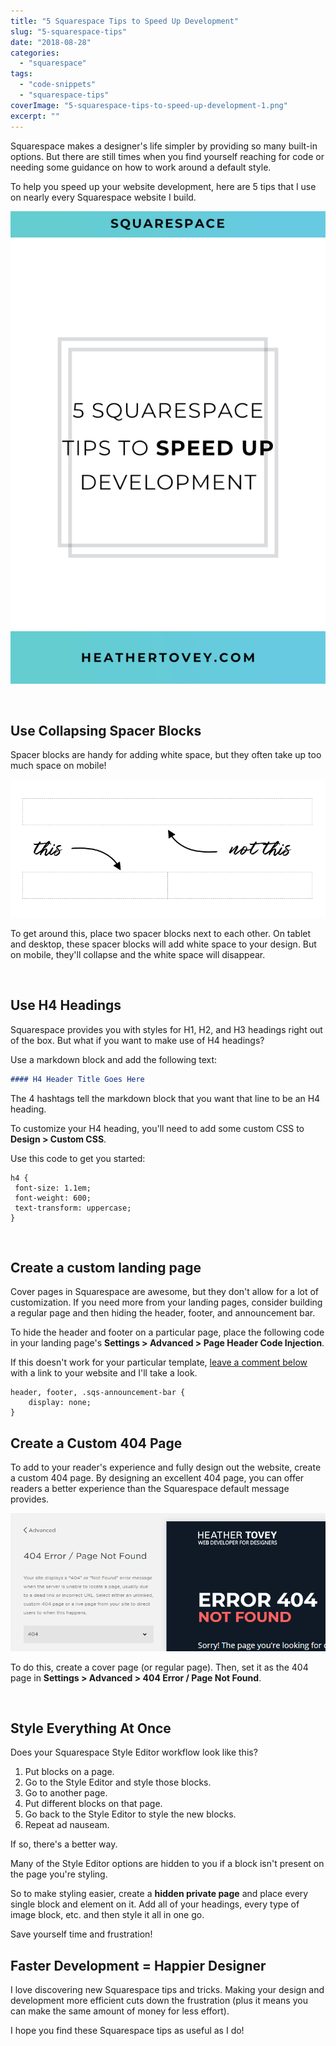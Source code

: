 ```yaml
---
title: "5 Squarespace Tips to Speed Up Development"
slug: "5-squarespace-tips"
date: "2018-08-28"
categories: 
  - "squarespace"
tags: 
  - "code-snippets"
  - "squarespace-tips"
coverImage: "5-squarespace-tips-to-speed-up-development-1.png"
excerpt: ""
---
```


Squarespace makes a designer's life simpler by providing so many built-in options. But there are still times when you find yourself reaching for code or needing some guidance on how to work around a default style.

To help you speed up your website development, here are 5 tips that I use on nearly every Squarespace website I build.

![ 5 Squarespace Tips to Speed Up Development ](./images/5-squarespace-tips-to-speed-up-development.png)

 

## Use Collapsing Spacer Blocks

Spacer blocks are handy for adding white space, but they often take up too much space on mobile!

![ Use 2 spacer blocks for white space that disappears on mobile devices. ](./images/5-tips.png)

To get around this, place two spacer blocks next to each other. On tablet and desktop, these spacer blocks will add white space to your design. But on mobile, they'll collapse and the white space will disappear.

 

## Use H4 Headings

Squarespace provides you with styles for H1, H2, and H3 headings right out of the box. But what if you want to make use of H4 headings?

Use a markdown block and add the following text:

```md
#### H4 Header Title Goes Here
```

The 4 hashtags tell the markdown block that you want that line to be an H4 heading.

To customize your H4 heading, you'll need to add some custom CSS to **Design > Custom CSS**.

Use this code to get you started:
```less
h4 {
 font-size: 1.1em;
 font-weight: 600;
 text-transform: uppercase;
}
```
 

## Create a custom landing page

Cover pages in Squarespace are awesome, but they don't allow for a lot of customization. If you need more from your landing pages, consider building a regular page and then hiding the header, footer, and announcement bar.

To hide the header and footer on a particular page, place the following code in your landing page's **Settings > Advanced > Page Header Code Injection**.

If this doesn't work for your particular template, [leave a comment below](#comments) with a link to your website and I'll take a look.

```less
header, footer, .sqs-announcement-bar {
    display: none;
}
```

## Create a Custom 404 Page

To add to your reader's experience and fully design out the website, create a custom 404 page. By designing an excellent 404 page, you can offer readers a better experience than the Squarespace default message provides.

![ Set your custom 404 page in Settings. ](./images/404-page.png)

To do this, create a cover page (or regular page). Then, set it as the 404 page in **Settings > Advanced > 404 Error / Page Not Found**.

 

## Style Everything At Once

Does your Squarespace Style Editor workflow look like this?

1. Put blocks on a page.
2. Go to the Style Editor and style those blocks.
3. Go to another page.
4. Put different blocks on that page.
5. Go back to the Style Editor to style the new blocks.
6. Repeat ad nauseam.

If so, there's a better way.

Many of the Style Editor options are hidden to you if a block isn't present on the page you're styling.

So to make styling easier, create a **hidden private page** and place every single block and element on it. Add all of your headings, every type of image block, etc. and then style it all in one go.

Save yourself time and frustration!

## Faster Development = Happier Designer

I love discovering new Squarespace tips and tricks. Making your design and development more efficient cuts down the frustration (plus it means you can make the same amount of money for less effort).

I hope you find these Squarespace tips as useful as I do!
